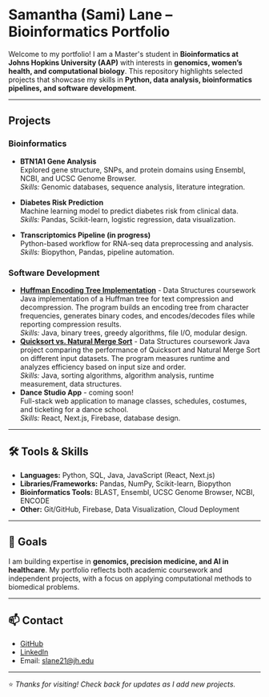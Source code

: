 # Samantha (Sami) Lane – Bioinformatics Portfolio

Welcome to my portfolio! I am a Master's student in **Bioinformatics at Johns Hopkins University (AAP)** with interests in **genomics, women’s health, and computational biology**. This repository highlights selected projects that showcase my skills in **Python, data analysis, bioinformatics pipelines, and software development**.  

---

## Projects

### Bioinformatics
- **BTN1A1 Gene Analysis**  
  Explored gene structure, SNPs, and protein domains using Ensembl, NCBI, and UCSC Genome Browser.  
  *Skills:* Genomic databases, sequence analysis, literature integration.  

- **Diabetes Risk Prediction**  
  Machine learning model to predict diabetes risk from clinical data.  
  *Skills:* Pandas, Scikit-learn, logistic regression, data visualization.  

- **Transcriptomics Pipeline (in progress)**  
  Python-based workflow for RNA-seq data preprocessing and analysis.  
  *Skills:* Biopython, Pandas, pipeline automation.  

### Software Development  
- [**Huffman Encoding Tree Implementation**](https://github.com/splane00/data-struc-3) - Data Structures coursework  
  Java implementation of a Huffman tree for text compression and decompression. The program builds an encoding tree from character frequencies, generates binary codes, and encodes/decodes files while reporting compression results.  
  *Skills:* Java, binary trees, greedy algorithms, file I/O, modular design.
- [**Quicksort vs. Natural Merge Sort**](https://github.com/splane00/data-struc-4) - Data Structures coursework
  Java project comparing the performance of Quicksort and Natural Merge Sort on different input datasets. The program measures runtime and analyzes efficiency based on input size and order.  
  *Skills:* Java, sorting algorithms, algorithm analysis, runtime measurement, data structures.
- **Dance Studio App** - coming soon!  
  Full-stack web application to manage classes, schedules, costumes, and ticketing for a dance school.    
  *Skills:* React, Next.js, Firebase, database design.  

---

## 🛠️ Tools & Skills
- **Languages:** Python, SQL, Java, JavaScript (React, Next.js)  
- **Libraries/Frameworks:** Pandas, NumPy, Scikit-learn, Biopython  
- **Bioinformatics Tools:** BLAST, Ensembl, UCSC Genome Browser, NCBI, ENCODE  
- **Other:** Git/GitHub, Firebase, Data Visualization, Cloud Deployment  

---

## 🎯 Goals
I am building expertise in **genomics, precision medicine, and AI in healthcare**. My portfolio reflects both academic coursework and independent projects, with a focus on applying computational methods to biomedical problems.  

---

## 📫 Contact
- [GitHub](https://github.com/splane00)  
- [LinkedIn](https://www.linkedin.com/in/samantha-lane-917771155/)
- Email: slane21@jh.edu

---

⭐️ *Thanks for visiting! Check back for updates as I add new projects.*
